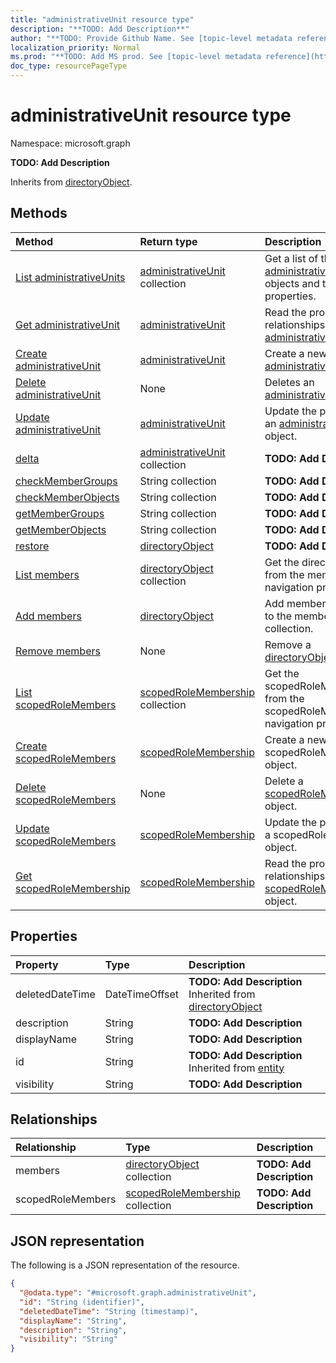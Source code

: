```yaml
---
title: "administrativeUnit resource type"
description: "**TODO: Add Description**"
author: "**TODO: Provide Github Name. See [topic-level metadata reference](https://msgo.azurewebsites.net/add/document/guidelines/metadata.html#topic-level-metadata)**"
localization_priority: Normal
ms.prod: "**TODO: Add MS prod. See [topic-level metadata reference](https://msgo.azurewebsites.net/add/document/guidelines/metadata.html#topic-level-metadata)**"
doc_type: resourcePageType
---
```


# administrativeUnit resource type


Namespace: microsoft.graph

**TODO: Add Description**


Inherits from [directoryObject](../resources/directoryobject.md).

## Methods
|Method|Return type|Description|
|:---|:---|:---|
|[List administrativeUnits](../api/administrativeunit-list.md)|[administrativeUnit](../resources/administrativeunit.md) collection|Get a list of the [administrativeUnit](../resources/administrativeunit.md) objects and their properties.|
|[Get administrativeUnit](../api/administrativeunit-get.md)|[administrativeUnit](../resources/administrativeunit.md)|Read the properties and relationships of an [administrativeUnit](../resources/administrativeunit.md) object.|
|[Create administrativeUnit](../api/administrativeunit-post-administrativeunits.md)|[administrativeUnit](../resources/administrativeunit.md)|Create a new [administrativeUnit](../resources/administrativeunit.md) object.|
|[Delete administrativeUnit](../api/administrativeunit-delete.md)|None|Deletes an [administrativeUnit](../resources/administrativeunit.md) object.|
|[Update administrativeUnit](../api/administrativeunit-update.md)|[administrativeUnit](../resources/administrativeunit.md)|Update the properties of an [administrativeUnit](../resources/administrativeunit.md) object.|
|[delta](../api/administrativeunit-delta.md)|[administrativeUnit](../resources/administrativeunit.md) collection|**TODO: Add Description**|
|[checkMemberGroups](../api/administrativeunit-checkmembergroups.md)|String collection|**TODO: Add Description**|
|[checkMemberObjects](../api/administrativeunit-checkmemberobjects.md)|String collection|**TODO: Add Description**|
|[getMemberGroups](../api/administrativeunit-getmembergroups.md)|String collection|**TODO: Add Description**|
|[getMemberObjects](../api/administrativeunit-getmemberobjects.md)|String collection|**TODO: Add Description**|
|[restore](../api/administrativeunit-restore.md)|[directoryObject](../resources/directoryobject.md)|**TODO: Add Description**|
|[List members](../api/administrativeunit-list-members.md)|[directoryObject](../resources/directoryobject.md) collection|Get the directoryObjects from the members navigation property.|
|[Add members](../api/administrativeunit-post-members.md)|[directoryObject](../resources/directoryobject.md)|Add members by posting to the members collection.|
|[Remove members](../api/administrativeunit-delete-members.md)|None|Remove a [directoryObject](../resources/directoryobject.md) object.|
|[List scopedRoleMembers](../api/administrativeunit-list-scopedrolemembers.md)|[scopedRoleMembership](../resources/scopedrolemembership.md) collection|Get the scopedRoleMemberships from the scopedRoleMembers navigation property.|
|[Create scopedRoleMembers](../api/administrativeunit-post-scopedrolemembers.md)|[scopedRoleMembership](../resources/scopedrolemembership.md)|Create a new scopedRoleMembers object.|
|[Delete scopedRoleMembers](../api/administrativeunit-delete-scopedrolemembers.md)|None|Delete a [scopedRoleMembership](../resources/scopedrolemembership.md) object.|
|[Update scopedRoleMembers](../api/administrativeunit-update-scopedrolemembers.md)|[scopedRoleMembership](../resources/scopedrolemembership.md)|Update the properties of a scopedRoleMembers object.|
|[Get scopedRoleMembership](../api/scopedrolemembership-get.md)|[scopedRoleMembership](../resources/scopedrolemembership.md)|Read the properties and relationships of a [scopedRoleMembership](../resources/scopedrolemembership.md) object.|

## Properties
|Property|Type|Description|
|:---|:---|:---|
|deletedDateTime|DateTimeOffset|**TODO: Add Description** Inherited from [directoryObject](../resources/directoryobject.md)|
|description|String|**TODO: Add Description**|
|displayName|String|**TODO: Add Description**|
|id|String|**TODO: Add Description** Inherited from [entity](../resources/entity.md)|
|visibility|String|**TODO: Add Description**|

## Relationships
|Relationship|Type|Description|
|:---|:---|:---|
|members|[directoryObject](../resources/directoryobject.md) collection|**TODO: Add Description**|
|scopedRoleMembers|[scopedRoleMembership](../resources/scopedrolemembership.md) collection|**TODO: Add Description**|

## JSON representation
The following is a JSON representation of the resource.
<!-- {
  "blockType": "resource",
  "keyProperty": "id",
  "@odata.type": "microsoft.graph.administrativeUnit",
  "baseType": "microsoft.graph.directoryObject",
  "openType": true
}
-->
``` json
{
  "@odata.type": "#microsoft.graph.administrativeUnit",
  "id": "String (identifier)",
  "deletedDateTime": "String (timestamp)",
  "displayName": "String",
  "description": "String",
  "visibility": "String"
}
```

